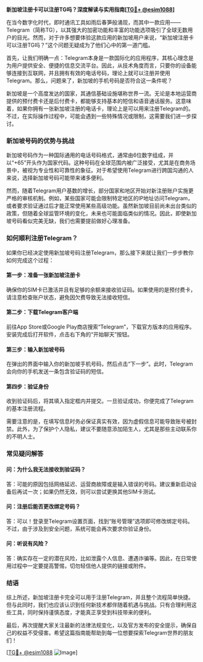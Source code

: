 **新加坡注册卡可以注册TG吗？深度解读与实用指南[[TG💪+ @esim1088](https://t.me/s/esim1088)]**

在当今数字化时代，即时通讯工具如雨后春笋般涌现，而其中一款应用——Telegram（简称TG），以其强大的加密功能和丰富的功能选项吸引了全球无数用户的目光。然而，对于许多想要体验这款应用的新加坡用户来说，“新加坡注册卡可以注册TG吗？”这个问题无疑成为了他们心中的第一道门槛。

首先，让我们明确一点：Telegram本身是一款国际化的应用程序，其核心理念是为用户提供安全、便捷的信息交流平台。因此，从技术角度而言，只要你的设备能够连接到互联网，并且拥有有效的电话号码，理论上就可以注册并使用Telegram。那么，问题来了，新加坡的手机号码是否符合这一条件呢？

新加坡是一个高度发达的国家，其通信基础设施堪称世界一流。无论是本地运营商提供的预付费卡还是后付费卡，都能够支持基本的短信和语音通话服务。这意味着，如果你拥有一张新加坡注册的电话卡，理论上是可以用来注册Telegram的。不过，在实际操作过程中，可能会遇到一些特殊情况或限制，这需要我们进一步探讨。

### **新加坡号码的优势与挑战**

新加坡号码作为一种国际通用的电话号码格式，通常由6位数字组成，并以“+65”开头作为国家代码。这种号码在全球范围内被广泛接受，尤其是在商务场景中，被视为专业性和可靠性的象征。对于希望使用Telegram进行跨国沟通的人来说，选择新加坡号码可能带来诸多便利。

然而，随着Telegram用户基数的增长，部分国家和地区开始对新注册账户实施更严格的审核机制。例如，某些国家可能会限制特定地区的IP地址访问Telegram，或者要求验证通过后才能正常使用某些高级功能。虽然新加坡目前尚未出台类似的政策，但随着全球监管环境的变化，未来也可能面临类似的情况。因此，即使新加坡号码看似完美无缺，我们也需要提前做好心理准备。

### **如何顺利注册Telegram？**

如果你已经决定使用新加坡号码注册Telegram，那么接下来就让我们一步步教你如何完成这个过程：

#### **第一步：准备一张新加坡注册卡**
确保你的SIM卡已激活并且有足够的余额来接收验证码。如果使用的是预付费卡，请注意检查账户状态，避免因欠费导致无法接收短信。

#### **第二步：下载Telegram客户端**
前往App Store或Google Play商店搜索“Telegram”，下载官方版本的应用程序。安装完成后打开软件，点击右下角的“开始聊天”按钮。

#### **第三步：输入新加坡号码**
在弹出的界面中输入你的新加坡手机号码，然后点击“下一步”。此时，Telegram会向你的手机发送一条包含验证码的短信。

#### **第四步：验证身份**
收到验证码后，将其填入指定框内并提交。一旦验证成功，你便完成了Telegram的基本注册流程。

需要注意的是，在填写信息时务必保证真实有效，因为虚假信息可能导致账号被封禁。此外，为了保护个人隐私，建议不要随意添加陌生人，尤其是那些主动联系你的不明人士。

### **常见疑问解答**

#### **问：为什么我无法接收到验证码？**
答：可能的原因包括网络延迟、运营商故障或是输入错误的号码。建议重新启动设备后再试一次；如果仍然无效，则可以尝试更换其他SIM卡测试。

#### **问：注册后能否更改绑定号码？**
答：可以！登录至Telegram设置页面，找到“账号管理”选项即可修改绑定号码。不过，由于涉及到安全问题，系统可能会再次要求你验证身份。

#### **问：听说有风险？**
答：确实存在一定的潜在风险，比如泄露个人信息、遭遇诈骗等。因此，在日常使用过程中一定要提高警惕，切勿轻信他人提供的链接或附件。

### **结语**

综上所述，新加坡注册卡完全可以用于注册Telegram，并且整个流程简单快捷。但与此同时，我们也应该认识到任何新技术都伴随着机遇与挑战。只有合理利用这些工具，同时保持谨慎态度，才能真正享受到科技带来的便利。

最后，再次提醒大家关注最新的法律法规变化，以及官方发布的安全提示，确保自己的权益不受侵害。希望这篇指南能帮助到每一位想要探索Telegram世界的朋友们！

[[TG💪+ @esim1088](https://t.me/s/esim1088) ![Image](https://i.postimg.cc/4NQfJmqS/Snipaste-2025-05-13-00-14-12.png)]